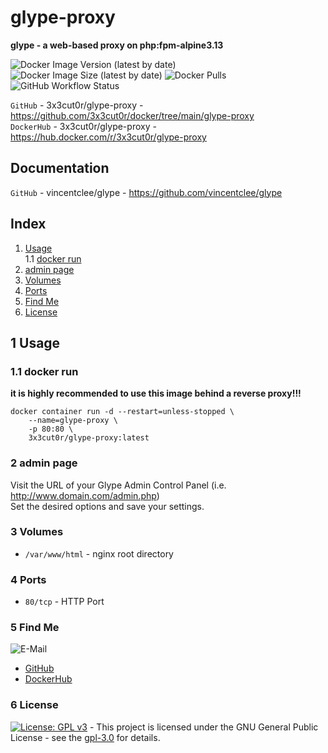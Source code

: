 # glype-proxy

**glype - a web-based proxy on php:fpm-alpine3.13**

![Docker Image Version (latest by date)](https://img.shields.io/docker/v/3x3cut0r/glype-proxy)
![Docker Image Size (latest by date)](https://img.shields.io/docker/image-size/3x3cut0r/glype-proxy)
![Docker Pulls](https://img.shields.io/docker/pulls/3x3cut0r/glype-proxy)
![GitHub Workflow Status](https://img.shields.io/github/workflow/status/3x3cut0r/docker/build%20glype-proxy)

`GitHub` - 3x3cut0r/glype-proxy - https://github.com/3x3cut0r/docker/tree/main/glype-proxy  
`DockerHub` - 3x3cut0r/glype-proxy - https://hub.docker.com/r/3x3cut0r/glype-proxy  

## Documentation

`GitHub` - vincentclee/glype - https://github.com/vincentclee/glype  

## Index

1. [Usage](#usage)  
  1.1 [docker run](#dockerrun)  
2. [admin page](#admin-page)  
3. [Volumes](#volumes)  
4. [Ports](#ports)  
5. [Find Me](#findme)  
6. [License](#license)  

## 1 Usage <a name="usage"></a>

### 1.1 docker run <a name="dockerrun"></a>

**it is highly recommended to use this image behind a reverse proxy!!!**  
```shell
docker container run -d --restart=unless-stopped \
    --name=glype-proxy \
    -p 80:80 \
    3x3cut0r/glype-proxy:latest
```

### 2 admin page <a name="admin-page"></a>
Visit the URL of your Glype Admin Control Panel (i.e. http://www.domain.com/admin.php)  
Set the desired options and save your settings.  

### 3 Volumes <a name="volumes"></a>

* `/var/www/html` - nginx root directory

### 4 Ports <a name="ports"></a>

* `80/tcp` - HTTP Port  

### 5 Find Me <a name="findme"></a>

![E-Mail](https://img.shields.io/badge/E--Mail-executor55%40gmx.de-red)
* [GitHub](https://github.com/3x3cut0r)
* [DockerHub](https://hub.docker.com/u/3x3cut0r)

### 6 License <a name="license"></a>

[![License: GPL v3](https://img.shields.io/badge/License-GPLv3-blue.svg)](https://www.gnu.org/licenses/gpl-3.0) - This project is licensed under the GNU General Public License - see the [gpl-3.0](https://www.gnu.org/licenses/gpl-3.0.en.html) for details.
